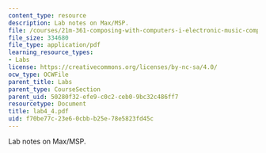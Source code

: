 ```yaml
---
content_type: resource
description: Lab notes on Max/MSP.
file: /courses/21m-361-composing-with-computers-i-electronic-music-composition-spring-2008/f70be77c23e60cbbb25e78e5823fd45c_lab4_4.pdf
file_size: 334680
file_type: application/pdf
learning_resource_types:
- Labs
license: https://creativecommons.org/licenses/by-nc-sa/4.0/
ocw_type: OCWFile
parent_title: Labs
parent_type: CourseSection
parent_uid: 50280f32-efe9-c0c2-ceb0-9bc32c486ff7
resourcetype: Document
title: lab4_4.pdf
uid: f70be77c-23e6-0cbb-b25e-78e5823fd45c
---
```

Lab notes on Max/MSP.